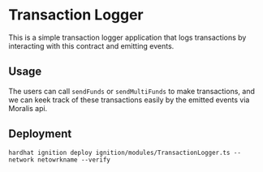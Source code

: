 # Transaction Logger

This is a simple transaction logger application that logs transactions by interacting with this contract and emitting events. 

## Usage

The users can call `sendFunds` or `sendMultiFunds` to make transactions, and we can keek track of these transactions easily by the emitted events via Moralis api. 

## Deployment
```
hardhat ignition deploy ignition/modules/TransactionLogger.ts --network netowrkname --verify 
```
